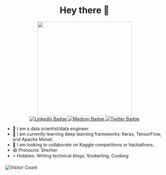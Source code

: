 <div id="header" align="center">
  <h1>Hey there 👋 </h1>
  <img src="https://media.giphy.com/media/L1R1tvI9svkIWwpVYr/giphy.gif" width="300"/>
  <div id="badges">
  <a href="https://www.linkedin.com/in/bhoj-rani-soopal/">
    <img src="https://img.shields.io/badge/LinkedIn-blue?style=for-the-badge&logo=linkedin&logoColor=white" alt="LinkedIn Badge"/>
  </a>
  <a href="https://medium.com/@divyashie16">
    <img src="https://img.shields.io/badge/Medium-12100E?style=for-the-badge&logo=medium&logoColor=white" alt="Medium Badge"/>
  </a>
  <a href="https://twitter.com/divyashie">
    <img src="https://img.shields.io/badge/Twitter-blue?style=for-the-badge&logo=twitter&logoColor=white" alt="Twitter Badge"/>
  </a>
</div>
</div>



 - 🔭 I am a data scientist/data engineer. 
 - 🌱 I am currently learning deep learning frameworks: Keras, TensorFlow, and Apache Mxnet. 
 - 👯 I am looking to collaborate on Kaggle competitions or hackathons. 
 - 😄 Pronouns: She/her 
 - ⚡ Hobbies: Writing technical blogs, Snokerling, Cooking 

![Visitor Count](https://profile-counter.glitch.me/divyashie/count.svg)
